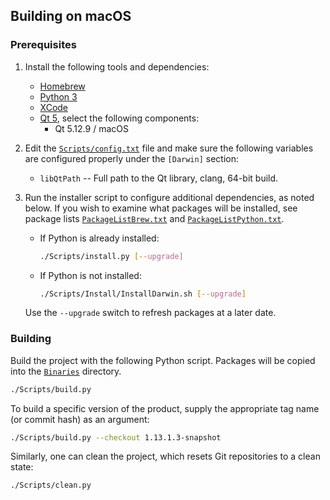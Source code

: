 ## Building on macOS

### Prerequisites

1. Install the following tools and dependencies:

      * [Homebrew](http://brew.sh/)
      * [Python 3](https://www.python.org/downloads/windows/)
      * [XCode](https://developer.apple.com/xcode/download/)
      * [Qt 5](https://www.qt.io/download/), select the following components:
         * Qt 5.12.9 / macOS

2. Edit the [`Scripts/config.txt`](../Scripts/config.txt) file and make sure the following variables are configured properly under the `[Darwin]` section:

      * `libQtPath` -- Full path to the Qt library, clang, 64-bit build.

3. Run the installer script to configure additional dependencies, as noted below. If you wish to examine what packages will be installed, see package lists [`PackageListBrew.txt`](../Scripts/Install/PackageListBrew.txt) and [`PackageListPython.txt`](../Scripts/Install/PackageListPython.txt).

      * If Python is already installed:
         ```sh
         ./Scripts/install.py [--upgrade]
         ```
      * If Python is not installed:
         ```sh
         ./Scripts/Install/InstallDarwin.sh [--upgrade]
         ```

      Use the `--upgrade` switch to refresh packages at a later date.

### Building

Build the project with the following Python script. Packages will be copied into the [`Binaries`](../Binaries) directory.

```sh
./Scripts/build.py
```

To build a specific version of the product, supply the appropriate tag name (or commit hash) as an argument:

```sh
./Scripts/build.py --checkout 1.13.1.3-snapshot
```

Similarly, one can clean the project, which resets Git repositories to a clean state:

```sh
./Scripts/clean.py
```
